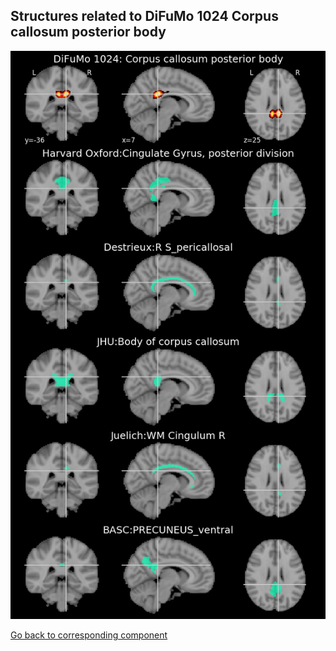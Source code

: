 


## Structures related to DiFuMo 1024 Corpus callosum posterior body

![546](546.jpg "Structures related to DiFuMo 1024 Corpus callosum posterior body")

[Go back to corresponding component](https://parietal-inria.github.io/DiFuMo/1024/html/546.html)